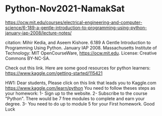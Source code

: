 # Python-Nov2021-NamakSat
https://ocw.mit.edu/courses/electrical-engineering-and-computer-science/6-189-a-gentle-introduction-to-programming-using-python-january-iap-2008/lecture-notes/

citation:
Mihir Kedia, and Aseem Kishore. 6.189 A Gentle Introduction to Programming Using Python. January IAP 2008. Massachusetts Institute of Technology: MIT OpenCourseWare, https://ocw.mit.edu. License: Creative Commons BY-NC-SA.

Check out this link. Here are some good resources for python learners: https://www.kaggle.com/getting-started/115421

HW1:
Dear students,
Please click on this link that leads you to Kaggle.com
https://www.kaggle.com/learn/python
You need to follow theses steps as your homework:
1- Sign up to the website.
2- Subscribe to the course "Python". There would be 7 free modules to complete and earn your degree.
3- You need to do up to module 5 for your First homework.
Good Luck
